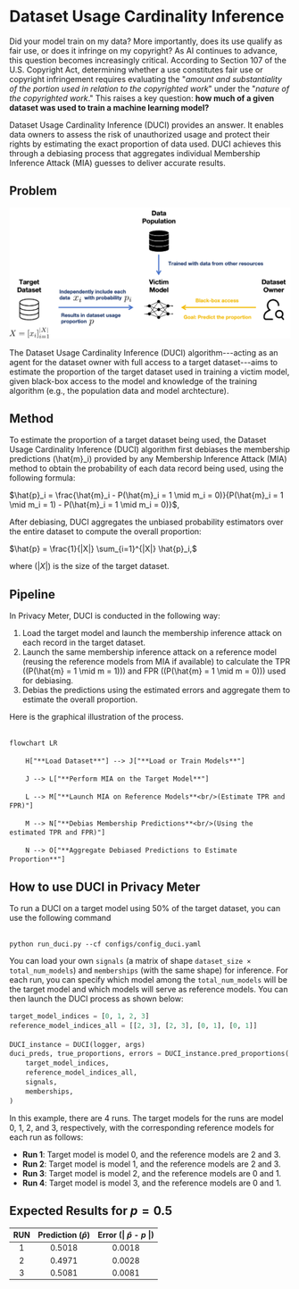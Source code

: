 # Dataset Usage Cardinality Inference


Did your model train on my data? More importantly, does its use qualify as fair use, or does it infringe on my copyright? As AI continues to advance, this question becomes increasingly critical. According to Section 107 of the U.S. Copyright Act, determining whether a use constitutes fair use or copyright infringement requires evaluating the "_amount and substantiality of the portion used in relation to the copyrighted work_" under the "_nature of the copyrighted work_." This raises a key question: **how much of a given dataset was used to train a machine learning model?**

Dataset Usage Cardinality Inference (DUCI) provides an answer. It enables data owners to assess the risk of unauthorized usage and protect their rights by estimating the exact proportion of data used. DUCI achieves this through a debiasing process that aggregates individual Membership Inference Attack (MIA) guesses to deliver accurate results.

## Problem

<img src="duci_problem.png" alt="Problem Illustration" title="Simple DUCI Pipeline" width="600">

The Dataset Usage Cardinality Inference (DUCI) algorithm---acting as an agent for the dataset owner with full access to a target dataset---aims to estimate the proportion of the target dataset used in training a victim model, given black-box access to the model and knowledge of the training algorithm (e.g., the population data and model archtecture).

## Method

To estimate the proportion of a target dataset being used, the Dataset Usage Cardinality Inference (DUCI) algorithm first debiases the membership predictions \(\hat{m}_i\) provided by any Membership Inference Attack (MIA) method to obtain the probability of each data record being used, using the following formula:

$\hat{p}_i = \frac{\hat{m}_i - P(\hat{m}_i = 1 \mid m_i = 0)}{P(\hat{m}_i = 1 \mid m_i = 1) - P(\hat{m}_i = 1 \mid m_i = 0)}$,

After debiasing, DUCI aggregates the unbiased probability estimators over the entire dataset to compute the overall proportion:

$\hat{p} = \frac{1}{|X|} \sum_{i=1}^{|X|} \hat{p}_i,$

where \($|X|$\) is the size of the target dataset.

## Pipeline

In Privacy Meter, DUCI is conducted in the following way:

1. Load the target model and launch the membership inference attack on each record in the target dataset.
2. Launch the same membership inference attack on a reference model (reusing the reference models from MIA if available) to calculate the TPR (\(P(\hat{m} = 1 \mid m = 1)\)) and FPR (\(P(\hat{m} = 1 \mid m = 0)\)) used for debiasing.
3. Debias the predictions using the estimated errors and aggregate them to estimate the overall proportion.

Here is the graphical illustration of the process.

```mermaid

flowchart LR

    H["**Load Dataset**"] --> J["**Load or Train Models**"]

    J --> L["**Perform MIA on the Target Model**"]

    L --> M["**Launch MIA on Reference Models**<br/>(Estimate TPR and FPR)"]

    M --> N["**Debias Membership Predictions**<br/>(Using the estimated TPR and FPR)"]

    N --> O["**Aggregate Debiased Predictions to Estimate Proportion**"]

```

## How to use DUCI in Privacy Meter

To run a DUCI on a target model using 50% of the target dataset, you can use the following command

```

python run_duci.py --cf configs/config_duci.yaml

```

You can load your own `signals` (a matrix of shape `dataset_size × total_num_models`) and `memberships` (with the same shape) for inference. For each run, you can specify which model among the `total_num_models` will be the target model and which models will serve as reference models. You can then launch the DUCI process as shown below:

```python
target_model_indices = [0, 1, 2, 3]
reference_model_indices_all = [[2, 3], [2, 3], [0, 1], [0, 1]]

DUCI_instance = DUCI(logger, args)
duci_preds, true_proportions, errors = DUCI_instance.pred_proportions(
    target_model_indices, 
    reference_model_indices_all, 
    signals,
    memberships,
)
```

In this example, there are 4 runs. The target models for the runs are model 0, 1, 2, and 3, respectively, with the corresponding reference models for each run as follows:

- **Run 1**: Target model is model 0, and the reference models are 2 and 3.
- **Run 2**: Target model is model 1, and the reference models are 2 and 3.
- **Run 3**: Target model is model 2, and the reference models are 0 and 1.
- **Run 4**: Target model is model 3, and the reference models are 0 and 1.

## Expected Results for $p=0.5$

| RUN | Prediction ($\hat{p}$) | Error (\| $\hat{p}$ - $p$ \|) |
| :-: | :---------------------: | :------------------: |
|  1  |         0.5018         |        0.0018        |
|  2  |         0.4971         |        0.0028        |
|  3  |         0.5081         |        0.0081        |
